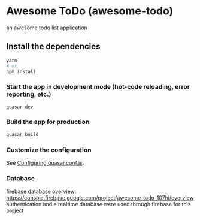 # Awesome ToDo (awesome-todo)

an awesome todo list application

## Install the dependencies
```bash
yarn
# or
npm install
```

### Start the app in development mode (hot-code reloading, error reporting, etc.)
```bash
quasar dev
```


### Build the app for production
```bash
quasar build
```

### Customize the configuration
See [Configuring quasar.conf.js](https://v1.quasar.dev/quasar-cli/quasar-conf-js).

### Database
firebase database overview: https://console.firebase.google.com/project/awesome-todo-107hj/overview
authentication and a realtime database were used through firebase for this project
